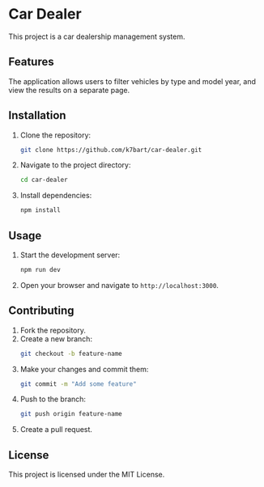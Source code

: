 # Car Dealer

This project is a car dealership management system.

## Features

The application allows users to filter vehicles by type and model year, and view the results on a separate page.

## Installation

1. Clone the repository:
    ```bash
    git clone https://github.com/k7bart/car-dealer.git
    ```
2. Navigate to the project directory:
    ```bash
    cd car-dealer
    ```
3. Install dependencies:
    ```bash
    npm install
    ```

## Usage

1. Start the development server:
    ```bash
    npm run dev
    ```
2. Open your browser and navigate to `http://localhost:3000`.

## Contributing

1. Fork the repository.
2. Create a new branch:
    ```bash
    git checkout -b feature-name
    ```
3. Make your changes and commit them:
    ```bash
    git commit -m "Add some feature"
    ```
4. Push to the branch:
    ```bash
    git push origin feature-name
    ```
5. Create a pull request.

## License

This project is licensed under the MIT License.
